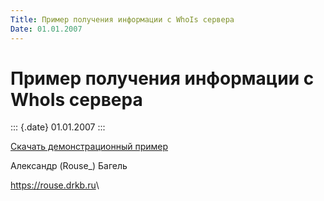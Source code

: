 ```yaml
---
Title: Пример получения информации с WhoIs сервера
Date: 01.01.2007
---
```



Пример получения информации с WhoIs сервера
===========================================

::: {.date}
01.01.2007
:::

[Скачать демонстрационный пример](whois.zip)

Александр (Rouse\_) Багель

<https://rouse.drkb.ru>\

 

